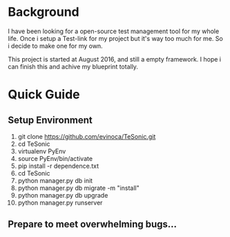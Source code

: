 # Background
I have been looking for a open-source test management tool for my whole life.
Once i setup a Test-link for my project but it's way too much for me.
So i decide to make one for my own.

This project is started at August 2016, and still a empty framework.
I hope i can finish this and achive my blueprint totally.


# Quick Guide
## Setup Environment
1. git clone https://github.com/evinoca/TeSonic.git
2. cd TeSonic
3. virtualenv PyEnv
4. source PyEnv/bin/activate
5. pip install -r dependence.txt
6. cd TeSonic
7. python manager.py db init
8. python manager.py db migrate -m "install"
9. python manager.py db upgrade
10. python manager.py runserver

## Prepare to meet overwhelming bugs...